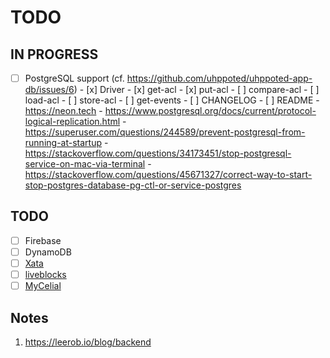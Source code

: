 # TODO

## IN PROGRESS

- [ ] PostgreSQL support (cf. https://github.com/uhppoted/uhppoted-app-db/issues/6)
      - [x] Driver
      - [x] get-acl
      - [x] put-acl
      - [ ] compare-acl
      - [ ] load-acl
      - [ ] store-acl
      - [ ] get-events
      - [ ] CHANGELOG
      - [ ] README
      - https://neon.tech
      - https://www.postgresql.org/docs/current/protocol-logical-replication.html
      - https://superuser.com/questions/244589/prevent-postgresql-from-running-at-startup
      - https://stackoverflow.com/questions/34173451/stop-postgresql-service-on-mac-via-terminal
      - https://stackoverflow.com/questions/45671327/correct-way-to-start-stop-postgres-database-pg-ctl-or-service-postgres

## TODO

- [ ] Firebase
- [ ] DynamoDB
- [ ] [Xata](https://xata.io)
- [ ] [liveblocks](https://liveblocks.io)
- [ ] [MyCelial](https://github.com/mycelial)

## Notes

1. https://leerob.io/blog/backend